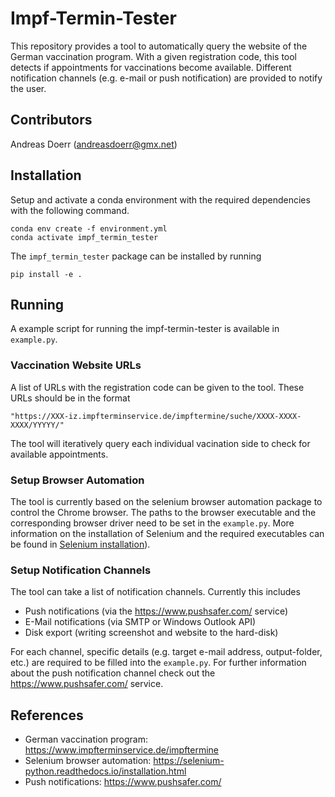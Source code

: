 # Impf-Termin-Tester

This repository provides a tool to automatically query the website of the
German vaccination program. With a given registration code, this tool detects
if appointments for vaccinations become available. Different notification 
channels (e.g. e-mail or push notification) are provided to notify the user.

## Contributors

Andreas Doerr (andreasdoerr@gmx.net)

## Installation

Setup and activate a conda environment with the required dependencies with
the following command.
```
conda env create -f environment.yml
conda activate impf_termin_tester
```
The `impf_termin_tester` package can be installed by running
```
pip install -e .
```

## Running

A example script for running the impf-termin-tester is available in `example.py`.

### Vaccination Website URLs

A list of URLs with the registration code can be given to the tool. These URLs
should be in the format 
```
"https://XXX-iz.impfterminservice.de/impftermine/suche/XXXX-XXXX-XXXX/YYYYY/"
```
The tool will iteratively query each individual vacination side to check for 
available appointments.

### Setup Browser Automation

The tool is currently based on the selenium browser automation package to control
the Chrome browser. The paths to the browser executable and the corresponding
browser driver need to be set in the `example.py`. More information on
the installation of Selenium and the required executables can be found in
[Selenium installation](https://selenium-python.readthedocs.io/installation.html#drivers)).

### Setup Notification Channels

The tool can take a list of notification channels. Currently this includes

 * Push notifications (via the https://www.pushsafer.com/ service)
 * E-Mail notifications (via SMTP or Windows Outlook API)
 * Disk export (writing screenshot and website to the hard-disk)
 
For each channel, specific details (e.g. target e-mail address, output-folder, etc.)
are required to be filled into the `example.py`.
For further information about the push notification channel check out the
https://www.pushsafer.com/ service.

## References

 * German vaccination program: https://www.impfterminservice.de/impftermine
 * Selenium browser automation: https://selenium-python.readthedocs.io/installation.html
 * Push notifications: https://www.pushsafer.com/
